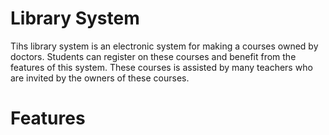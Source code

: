 # Library System 

Tihs library system is an electronic system for making a courses owned by doctors.
Students can register on these courses and benefit from the features of this system.
These courses is assisted by many teachers who are invited by the owners of these courses.

# Features


